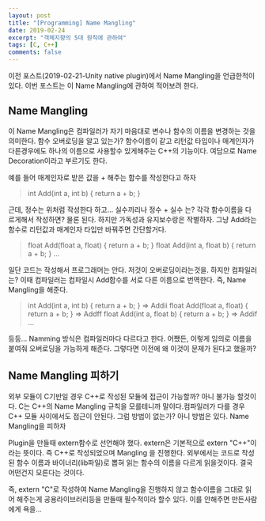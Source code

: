 ```yaml
---
layout: post
title: "[Programming] Name Mangling"
date: 2019-02-24
excerpt: "객체지향의 5대 원칙에 관하여"
tags: [C, C++]
comments: false
---
```


이전 포스트(2019-02-21-Unity native plugin)에서 Name Mangling을 언급한적이 있다.
이번 포스트는 이 Name Mangling에 관하여 적어보려 한다.

## Name Mangling
이 Name Mangling은 컴파일러가 자기 마음대로 변수나 함수의 이름을 변경하는 것을 의미한다.
함수 오버로딩을 알고 있는가? 함수이름이 같고 리턴값 타입이나 매계인자가 다른경우에도
하나의 이름으로 사용할수 있게해주는 C++의 기능이다.
여담으로 Name Decoration이라고 부르기도 한다.

예를 들어 매계인자로 받은 값을 + 해주는 함수를 작성한다고 하자
>int Add(int a, int b) { return a + b; }

근데, 정수는 위처럼 작성한다 하고... 실수끼리나 정수 + 실수 는?
각각 함수이름을 다르게해서 작성하면? 물론 된다. 하지만 가독성과 유지보수랑은 작별하자.
그냥 Add라는 함수로 리턴값과 매계인자 타입만 바꿔주면 간단할거다.
>float Add(float a, float) { return a + b; }
>float Add(int a, float b) { return a + b; }
>...

일단 코드는 작성해서 프로그래머는 안다. 저것이 오버로딩이라는것을. 하지만 컴파일러는?
이때 컴파일러는 컴파일시 Add함수를 서로 다른 이름으로 번역한다. 즉, Name Mangling을 해준다.
>int Add(int a, int b) { return a + b; } => Addii
>float Add(float a, float) { return a + b; } => Addff
>float Add(int a, float b) { return a + b; } => Addif
>...

등등... Namming 방식은 컴파일러마다 다르다고 한다. 어쨌든, 이렇게 임의로 이름을 붙여줘
오버로딩을 가능하게 해준다. 그렇다면 이전에 왜 이것이 문제가 된다고 했을까?

## Name Mangling 피하기
외부 모듈이 C기반일 경우 C++로 작성된 모듈에 접근이 가능할까? 아니 불가능 할것이다.
C는 C++의 Name Mangling 규칙을 모를테니까 말이다.컴파일러가 다를 경우 C++ 모듈
사이에서도 접근이 안된다. 그럼 방법이 없는가? 아니 방법은 있다. Name Mangling을 피하자

Plugin을 만들때 extern함수로 선언해야 했다. extern은 기본적으로 extern "C++"이라는
뜻이다. 즉 C++로 작성되었으며 Mangling 을 진행한다. 외부에서는 코드로 작성된 함수
이름과 바이너리(lib파일)로 뽑혀 읽는 함수의 이름을 다르게 읽을것이다. 결국 어떤건지
모른다는 것이다.

즉, extern "C"로 작성하여 Name Mangling을 진행하지 않고 함수이름을 그대로 읽어 해주는게
공용라이브러리등을 만들때 필수적이라 할수 있다. 이를 안해주면 만든사람에게 욕을...
